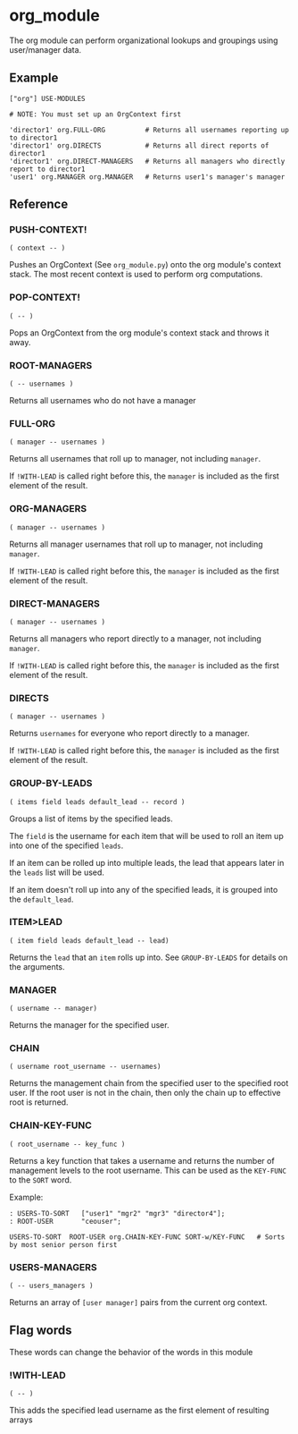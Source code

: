 # org_module

The org module can perform organizational lookups and groupings using user/manager
data.

## Example
```
["org"] USE-MODULES

# NOTE: You must set up an OrgContext first

'director1' org.FULL-ORG          # Returns all usernames reporting up to director1
'director1' org.DIRECTS           # Returns all direct reports of director1
'director1' org.DIRECT-MANAGERS   # Returns all managers who directly report to director1
'user1' org.MANAGER org.MANAGER   # Returns user1's manager's manager
```

## Reference

### PUSH-CONTEXT!
`( context -- )`

Pushes an OrgContext (See `org_module.py`) onto the org module's context stack.
The most recent context is used to perform org computations.


### POP-CONTEXT!
`( -- )`

Pops an OrgContext from the org module's context stack and throws it away.

### ROOT-MANAGERS
`( -- usernames )`

Returns all usernames who do not have a manager


### FULL-ORG
`( manager -- usernames )`

Returns all usernames that roll up to manager, not including `manager`.

If `!WITH-LEAD` is called right before this, the `manager` is included as the first element of the result.


### ORG-MANAGERS
`( manager -- usernames )`

Returns all manager usernames that roll up to manager, not including `manager`.

If `!WITH-LEAD` is called right before this, the `manager` is included as the first element of the result.


### DIRECT-MANAGERS
`( manager -- usernames )`

Returns all managers who report directly to a manager, not including `manager`.

If `!WITH-LEAD` is called right before this, the `manager` is included as the first element of the result.

### DIRECTS
`( manager -- usernames )`

Returns `usernames` for everyone who report directly to a manager.

If `!WITH-LEAD` is called right before this, the `manager` is included as the first element of the result.

### GROUP-BY-LEADS
`( items field leads default_lead -- record )`

Groups a list of items by the specified leads.

The `field` is the username for each item that will be used to roll an item up
into one of the specified `leads`.

If an item can be rolled up into multiple leads, the lead that appears later in
the `leads` list will be used.

If an item doesn't roll up into any of the specified leads, it is grouped into
the `default_lead`.


### ITEM>LEAD
`( item field leads default_lead -- lead)`

Returns the `lead` that an `item` rolls up into. See `GROUP-BY-LEADS` for details on the arguments.


### MANAGER
`( username -- manager)`

Returns the manager for the specified user.


### CHAIN
`( username root_username -- usernames)`

Returns the management chain from the specified user to the specified root user.
If the root user is not in the chain, then only the chain up to effective root
is returned.

### CHAIN-KEY-FUNC
`( root_username -- key_func )`

Returns a key function that takes a username and returns the number of management levels to the root username. This can be used as the `KEY-FUNC` to the `SORT` word.

Example:
```
: USERS-TO-SORT   ["user1" "mgr2" "mgr3" "director4"];
: ROOT-USER       "ceouser";

USERS-TO-SORT  ROOT-USER org.CHAIN-KEY-FUNC SORT-w/KEY-FUNC   # Sorts by most senior person first
```

### USERS-MANAGERS
`( -- users_managers )`

Returns an array of `[user manager]` pairs from the current org context.


## Flag words
These words can change the behavior of the words in this module

### !WITH-LEAD
`( -- )`

This adds the specified lead username as the first element of resulting arrays
